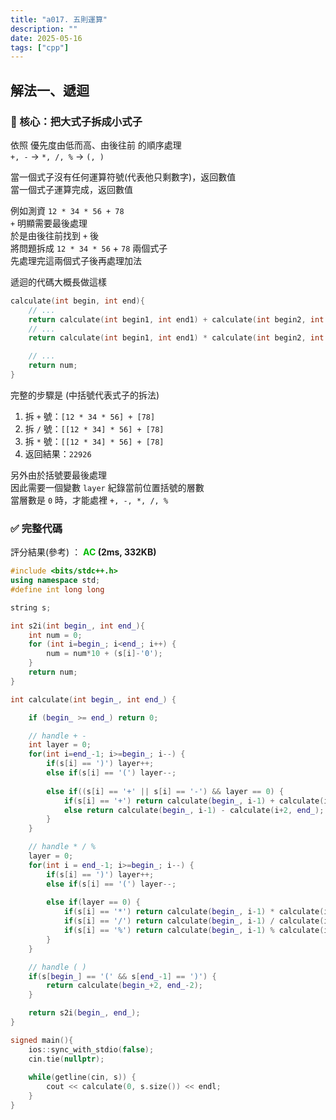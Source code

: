 ```yaml
---
title: "a017. 五則運算"
description: ""
date: 2025-05-16
tags: ["cpp"]
---
```


## 解法一、遞迴

### 🔹 核心：把大式子拆成小式子

依照 優先度由低而高、由後往前 的順序處理<br>
`+, -` → `*, /, %` → `(, )`

當一個式子沒有任何運算符號(代表他只剩數字)，返回數值<br>
當一個式子運算完成，返回數值

例如測資 `12 * 34 * 56 + 78`<br>
`+` 明顯需要最後處理<br>
於是由後往前找到 `+` 後<br>
將問題拆成 `12 * 34 * 56` + `78` 兩個式子<br>
先處理完這兩個式子後再處理加法

遞迴的代碼大概長做這樣

```cpp
calculate(int begin, int end){
    // ...
    return calculate(int begin1, int end1) + calculate(int begin2, int end2);
    // ...
    return calculate(int begin1, int end1) * calculate(int begin2, int end2);

    // ...
    return num;
}
```

完整的步驟是 (中括號代表式子的拆法)

1. 拆 `+` 號：`[12 * 34 * 56] + [78]`
2. 拆 `/` 號：`[[12 * 34] * 56] + [78]`
3. 拆 `*` 號：`[[12 * 34] * 56] + [78]`
4. 返回結果：`22926`

另外由於括號要最後處理<br>
因此需要一個變數 `layer` 紀錄當前位置括號的層數<br>
當層數是 `0` 時，才能處裡 `+, -, *, /, %`

### ✅ 完整代碼

評分結果(參考) ： **<font color="#00bb00">AC</font> (2ms, 332KB)**

```cpp
#include <bits/stdc++.h>
using namespace std;
#define int long long

string s;

int s2i(int begin_, int end_){
    int num = 0;
    for (int i=begin_; i<end_; i++) {
        num = num*10 + (s[i]-'0');
    }
    return num;
}

int calculate(int begin_, int end_) {

    if (begin_ >= end_) return 0;

    // handle + -
    int layer = 0;
    for(int i=end_-1; i>=begin_; i--) {
        if(s[i] == ')') layer++;
        else if(s[i] == '(') layer--;
        
        else if((s[i] == '+' || s[i] == '-') && layer == 0) {
            if(s[i] == '+') return calculate(begin_, i-1) + calculate(i+2, end_);
            else return calculate(begin_, i-1) - calculate(i+2, end_);
        }
    }

    // handle * / %
    layer = 0;
    for(int i = end_-1; i>=begin_; i--) {
        if(s[i] == ')') layer++;
        else if(s[i] == '(') layer--;
        
        else if(layer == 0) {
            if(s[i] == '*') return calculate(begin_, i-1) * calculate(i+2, end_);
            if(s[i] == '/') return calculate(begin_, i-1) / calculate(i+2, end_);
            if(s[i] == '%') return calculate(begin_, i-1) % calculate(i+2, end_);
        }
    }

    // handle ( )
    if(s[begin_] == '(' && s[end_-1] == ')') {
        return calculate(begin_+2, end_-2);
    }

    return s2i(begin_, end_);
}

signed main(){
    ios::sync_with_stdio(false);
    cin.tie(nullptr);
    
    while(getline(cin, s)) {
        cout << calculate(0, s.size()) << endl;
    }
}
```
